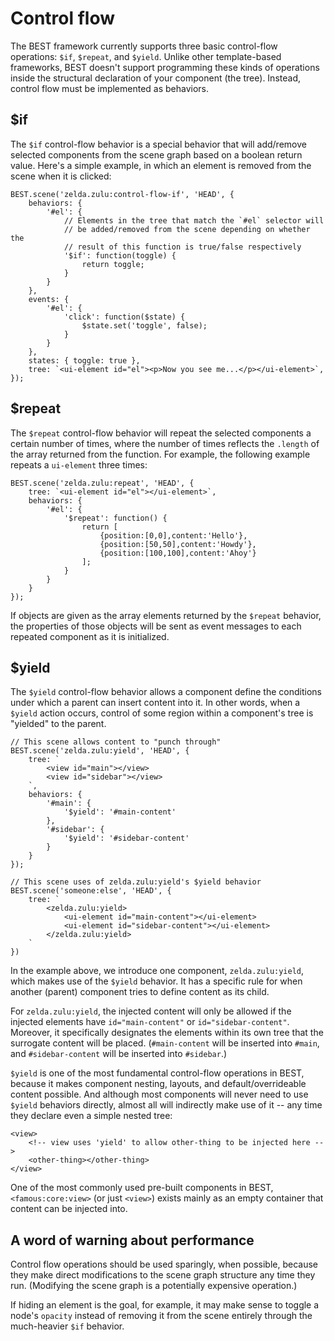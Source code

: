 # Control flow

The BEST framework currently supports three basic control-flow operations: `$if`, `$repeat`, and `$yield`. Unlike other template-based frameworks, BEST doesn't support programming these kinds of operations inside the structural declaration of your component (the tree). Instead, control flow must be implemented as behaviors.

## $if

The `$if` control-flow behavior is a special behavior that will add/remove selected components from the scene graph based on a boolean return value. Here's a simple example, in which an element is removed from the scene when it is clicked:

    BEST.scene('zelda.zulu:control-flow-if', 'HEAD', {
        behaviors: {
            '#el': {
                // Elements in the tree that match the `#el` selector will
                // be added/removed from the scene depending on whether the
                // result of this function is true/false respectively
                '$if': function(toggle) {
                    return toggle;
                }
            }
        },
        events: {
            '#el': {
                'click': function($state) {
                    $state.set('toggle', false);
                }
            }
        },
        states: { toggle: true },
        tree: `<ui-element id="el"><p>Now you see me...</p></ui-element>`,
    });

## $repeat

The `$repeat` control-flow behavior will repeat the selected components a certain number of times, where the number of times reflects the `.length` of the array returned from the function. For example, the following example repeats a `ui-element` three times:

    BEST.scene('zelda.zulu:repeat', 'HEAD', {
        tree: `<ui-element id="el"></ui-element>`,
        behaviors: {
            '#el': {
                '$repeat': function() {
                    return [
                        {position:[0,0],content:'Hello'},
                        {position:[50,50],content:'Howdy'},
                        {position:[100,100],content:'Ahoy'}
                    ];
                }
            }
        }
    });

If objects are given as the array elements returned by the `$repeat` behavior, the properties of those objects will be sent as event messages to each repeated component as it is initialized.

## $yield

The `$yield` control-flow behavior allows a component define the conditions under which a parent can insert content into it. In other words, when a `$yield` action occurs, control of some region within a component's tree is "yielded" to the parent.

    // This scene allows content to "punch through"
    BEST.scene('zelda.zulu:yield', 'HEAD', {
        tree: `
            <view id="main"></view>
            <view id="sidebar"></view>
        `,
        behaviors: {
            '#main': {
                '$yield': '#main-content'
            },
            '#sidebar': {
                '$yield': '#sidebar-content'
            }
        }
    });

    // This scene uses of zelda.zulu:yield's $yield behavior
    BEST.scene('someone:else', 'HEAD', {
        tree: `
            <zelda.zulu:yield>
                <ui-element id="main-content"></ui-element>
                <ui-element id="sidebar-content"></ui-element>
            </zelda.zulu:yield>
        `
    })

In the example above, we introduce one component, `zelda.zulu:yield`, which makes use of the `$yield` behavior. It has a specific rule for when another (parent) component tries to define content as its child.

For `zelda.zulu:yield`, the injected content will only be allowed if the injected elements have `id="main-content"` or `id="sidebar-content"`. Moreover, it specifically designates the elements within its own tree that the surrogate content will be placed. (`#main-content` will be inserted into `#main`, and `#sidebar-content` will be inserted into `#sidebar`.)

`$yield` is one of the most fundamental control-flow operations in BEST, because it makes component nesting, layouts, and default/overrideable content possible. And although most components will never need to use `$yield` behaviors directly, almost all will indirectly make use of it -- any time they declare even a simple nested tree:

    <view>
        <!-- view uses 'yield' to allow other-thing to be injected here -->
        <other-thing></other-thing>
    </view>

One of the most commonly used pre-built components in BEST, `<famous:core:view>` (or just `<view>`) exists mainly as an empty container that content can be injected into.

## A word of warning about performance

Control flow operations should be used sparingly, when possible, because they make direct modifications to the scene graph structure any time they run. (Modifying the scene graph is a potentially expensive operation.)

If hiding an element is the goal, for example, it may make sense to toggle a node's `opacity` instead of removing it from the scene entirely through the much-heavier `$if` behavior.
